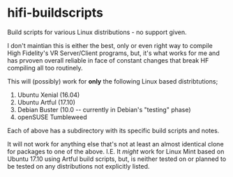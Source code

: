# hifi-buildscripts
Build scripts for various Linux distributions - no support given.

I don't maintian this is either the best, only or even right way to compile High Fidelity's VR Server/Client programs, but, it's what works for me and has prvoven overall reliable in face of constant changes that break HF compiling all too routinely.

This will (possibly) work for **only** the following Linux based distribtutions;

1) Ubuntu Xenial (16.04)
2) Ubuntu Artful (17.10)
3) Debian Buster (10.0 -- currently in Debian's "testing" phase)
4) openSUSE Tumbleweed

Each of above has a subdirectory with its specific build scripts and notes.

It will not work for anything else that's not at least an almost identical clone for packages to one of the above.  I.E. It *might* work for Linux Mint based on Ubuntu 17.10 using Artful build scripts, but, is neither tested on or planned to be tested on any distributions not explicitly listed.
